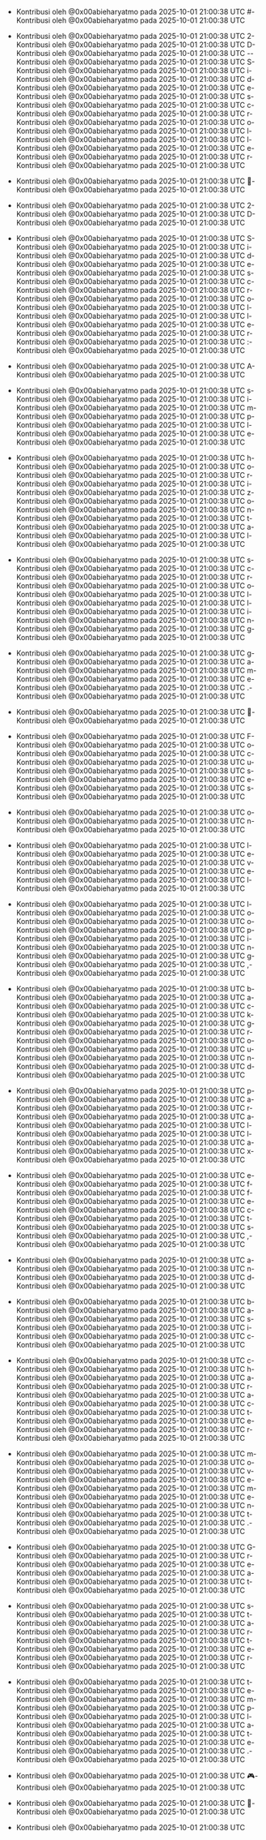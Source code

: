- Kontribusi oleh @0x00abieharyatmo pada 2025-10-01 21:00:38 UTC
#- Kontribusi oleh @0x00abieharyatmo pada 2025-10-01 21:00:38 UTC
 - Kontribusi oleh @0x00abieharyatmo pada 2025-10-01 21:00:38 UTC
2- Kontribusi oleh @0x00abieharyatmo pada 2025-10-01 21:00:38 UTC
D- Kontribusi oleh @0x00abieharyatmo pada 2025-10-01 21:00:38 UTC
-- Kontribusi oleh @0x00abieharyatmo pada 2025-10-01 21:00:38 UTC
S- Kontribusi oleh @0x00abieharyatmo pada 2025-10-01 21:00:38 UTC
i- Kontribusi oleh @0x00abieharyatmo pada 2025-10-01 21:00:38 UTC
d- Kontribusi oleh @0x00abieharyatmo pada 2025-10-01 21:00:38 UTC
e- Kontribusi oleh @0x00abieharyatmo pada 2025-10-01 21:00:38 UTC
s- Kontribusi oleh @0x00abieharyatmo pada 2025-10-01 21:00:38 UTC
c- Kontribusi oleh @0x00abieharyatmo pada 2025-10-01 21:00:38 UTC
r- Kontribusi oleh @0x00abieharyatmo pada 2025-10-01 21:00:38 UTC
o- Kontribusi oleh @0x00abieharyatmo pada 2025-10-01 21:00:38 UTC
l- Kontribusi oleh @0x00abieharyatmo pada 2025-10-01 21:00:38 UTC
l- Kontribusi oleh @0x00abieharyatmo pada 2025-10-01 21:00:38 UTC
e- Kontribusi oleh @0x00abieharyatmo pada 2025-10-01 21:00:38 UTC
r- Kontribusi oleh @0x00abieharyatmo pada 2025-10-01 21:00:38 UTC

- Kontribusi oleh @0x00abieharyatmo pada 2025-10-01 21:00:38 UTC
🔄- Kontribusi oleh @0x00abieharyatmo pada 2025-10-01 21:00:38 UTC
 - Kontribusi oleh @0x00abieharyatmo pada 2025-10-01 21:00:38 UTC
2- Kontribusi oleh @0x00abieharyatmo pada 2025-10-01 21:00:38 UTC
D- Kontribusi oleh @0x00abieharyatmo pada 2025-10-01 21:00:38 UTC
 - Kontribusi oleh @0x00abieharyatmo pada 2025-10-01 21:00:38 UTC
S- Kontribusi oleh @0x00abieharyatmo pada 2025-10-01 21:00:38 UTC
i- Kontribusi oleh @0x00abieharyatmo pada 2025-10-01 21:00:38 UTC
d- Kontribusi oleh @0x00abieharyatmo pada 2025-10-01 21:00:38 UTC
e- Kontribusi oleh @0x00abieharyatmo pada 2025-10-01 21:00:38 UTC
s- Kontribusi oleh @0x00abieharyatmo pada 2025-10-01 21:00:38 UTC
c- Kontribusi oleh @0x00abieharyatmo pada 2025-10-01 21:00:38 UTC
r- Kontribusi oleh @0x00abieharyatmo pada 2025-10-01 21:00:38 UTC
o- Kontribusi oleh @0x00abieharyatmo pada 2025-10-01 21:00:38 UTC
l- Kontribusi oleh @0x00abieharyatmo pada 2025-10-01 21:00:38 UTC
l- Kontribusi oleh @0x00abieharyatmo pada 2025-10-01 21:00:38 UTC
e- Kontribusi oleh @0x00abieharyatmo pada 2025-10-01 21:00:38 UTC
r- Kontribusi oleh @0x00abieharyatmo pada 2025-10-01 21:00:38 UTC
:- Kontribusi oleh @0x00abieharyatmo pada 2025-10-01 21:00:38 UTC
 - Kontribusi oleh @0x00abieharyatmo pada 2025-10-01 21:00:38 UTC
A- Kontribusi oleh @0x00abieharyatmo pada 2025-10-01 21:00:38 UTC
 - Kontribusi oleh @0x00abieharyatmo pada 2025-10-01 21:00:38 UTC
s- Kontribusi oleh @0x00abieharyatmo pada 2025-10-01 21:00:38 UTC
i- Kontribusi oleh @0x00abieharyatmo pada 2025-10-01 21:00:38 UTC
m- Kontribusi oleh @0x00abieharyatmo pada 2025-10-01 21:00:38 UTC
p- Kontribusi oleh @0x00abieharyatmo pada 2025-10-01 21:00:38 UTC
l- Kontribusi oleh @0x00abieharyatmo pada 2025-10-01 21:00:38 UTC
e- Kontribusi oleh @0x00abieharyatmo pada 2025-10-01 21:00:38 UTC
 - Kontribusi oleh @0x00abieharyatmo pada 2025-10-01 21:00:38 UTC
h- Kontribusi oleh @0x00abieharyatmo pada 2025-10-01 21:00:38 UTC
o- Kontribusi oleh @0x00abieharyatmo pada 2025-10-01 21:00:38 UTC
r- Kontribusi oleh @0x00abieharyatmo pada 2025-10-01 21:00:38 UTC
i- Kontribusi oleh @0x00abieharyatmo pada 2025-10-01 21:00:38 UTC
z- Kontribusi oleh @0x00abieharyatmo pada 2025-10-01 21:00:38 UTC
o- Kontribusi oleh @0x00abieharyatmo pada 2025-10-01 21:00:38 UTC
n- Kontribusi oleh @0x00abieharyatmo pada 2025-10-01 21:00:38 UTC
t- Kontribusi oleh @0x00abieharyatmo pada 2025-10-01 21:00:38 UTC
a- Kontribusi oleh @0x00abieharyatmo pada 2025-10-01 21:00:38 UTC
l- Kontribusi oleh @0x00abieharyatmo pada 2025-10-01 21:00:38 UTC
 - Kontribusi oleh @0x00abieharyatmo pada 2025-10-01 21:00:38 UTC
s- Kontribusi oleh @0x00abieharyatmo pada 2025-10-01 21:00:38 UTC
c- Kontribusi oleh @0x00abieharyatmo pada 2025-10-01 21:00:38 UTC
r- Kontribusi oleh @0x00abieharyatmo pada 2025-10-01 21:00:38 UTC
o- Kontribusi oleh @0x00abieharyatmo pada 2025-10-01 21:00:38 UTC
l- Kontribusi oleh @0x00abieharyatmo pada 2025-10-01 21:00:38 UTC
l- Kontribusi oleh @0x00abieharyatmo pada 2025-10-01 21:00:38 UTC
i- Kontribusi oleh @0x00abieharyatmo pada 2025-10-01 21:00:38 UTC
n- Kontribusi oleh @0x00abieharyatmo pada 2025-10-01 21:00:38 UTC
g- Kontribusi oleh @0x00abieharyatmo pada 2025-10-01 21:00:38 UTC
 - Kontribusi oleh @0x00abieharyatmo pada 2025-10-01 21:00:38 UTC
g- Kontribusi oleh @0x00abieharyatmo pada 2025-10-01 21:00:38 UTC
a- Kontribusi oleh @0x00abieharyatmo pada 2025-10-01 21:00:38 UTC
m- Kontribusi oleh @0x00abieharyatmo pada 2025-10-01 21:00:38 UTC
e- Kontribusi oleh @0x00abieharyatmo pada 2025-10-01 21:00:38 UTC
.- Kontribusi oleh @0x00abieharyatmo pada 2025-10-01 21:00:38 UTC
 - Kontribusi oleh @0x00abieharyatmo pada 2025-10-01 21:00:38 UTC
🏃- Kontribusi oleh @0x00abieharyatmo pada 2025-10-01 21:00:38 UTC
 - Kontribusi oleh @0x00abieharyatmo pada 2025-10-01 21:00:38 UTC
F- Kontribusi oleh @0x00abieharyatmo pada 2025-10-01 21:00:38 UTC
o- Kontribusi oleh @0x00abieharyatmo pada 2025-10-01 21:00:38 UTC
c- Kontribusi oleh @0x00abieharyatmo pada 2025-10-01 21:00:38 UTC
u- Kontribusi oleh @0x00abieharyatmo pada 2025-10-01 21:00:38 UTC
s- Kontribusi oleh @0x00abieharyatmo pada 2025-10-01 21:00:38 UTC
e- Kontribusi oleh @0x00abieharyatmo pada 2025-10-01 21:00:38 UTC
s- Kontribusi oleh @0x00abieharyatmo pada 2025-10-01 21:00:38 UTC
 - Kontribusi oleh @0x00abieharyatmo pada 2025-10-01 21:00:38 UTC
o- Kontribusi oleh @0x00abieharyatmo pada 2025-10-01 21:00:38 UTC
n- Kontribusi oleh @0x00abieharyatmo pada 2025-10-01 21:00:38 UTC
 - Kontribusi oleh @0x00abieharyatmo pada 2025-10-01 21:00:38 UTC
l- Kontribusi oleh @0x00abieharyatmo pada 2025-10-01 21:00:38 UTC
e- Kontribusi oleh @0x00abieharyatmo pada 2025-10-01 21:00:38 UTC
v- Kontribusi oleh @0x00abieharyatmo pada 2025-10-01 21:00:38 UTC
e- Kontribusi oleh @0x00abieharyatmo pada 2025-10-01 21:00:38 UTC
l- Kontribusi oleh @0x00abieharyatmo pada 2025-10-01 21:00:38 UTC
 - Kontribusi oleh @0x00abieharyatmo pada 2025-10-01 21:00:38 UTC
l- Kontribusi oleh @0x00abieharyatmo pada 2025-10-01 21:00:38 UTC
o- Kontribusi oleh @0x00abieharyatmo pada 2025-10-01 21:00:38 UTC
o- Kontribusi oleh @0x00abieharyatmo pada 2025-10-01 21:00:38 UTC
p- Kontribusi oleh @0x00abieharyatmo pada 2025-10-01 21:00:38 UTC
i- Kontribusi oleh @0x00abieharyatmo pada 2025-10-01 21:00:38 UTC
n- Kontribusi oleh @0x00abieharyatmo pada 2025-10-01 21:00:38 UTC
g- Kontribusi oleh @0x00abieharyatmo pada 2025-10-01 21:00:38 UTC
,- Kontribusi oleh @0x00abieharyatmo pada 2025-10-01 21:00:38 UTC
 - Kontribusi oleh @0x00abieharyatmo pada 2025-10-01 21:00:38 UTC
b- Kontribusi oleh @0x00abieharyatmo pada 2025-10-01 21:00:38 UTC
a- Kontribusi oleh @0x00abieharyatmo pada 2025-10-01 21:00:38 UTC
c- Kontribusi oleh @0x00abieharyatmo pada 2025-10-01 21:00:38 UTC
k- Kontribusi oleh @0x00abieharyatmo pada 2025-10-01 21:00:38 UTC
g- Kontribusi oleh @0x00abieharyatmo pada 2025-10-01 21:00:38 UTC
r- Kontribusi oleh @0x00abieharyatmo pada 2025-10-01 21:00:38 UTC
o- Kontribusi oleh @0x00abieharyatmo pada 2025-10-01 21:00:38 UTC
u- Kontribusi oleh @0x00abieharyatmo pada 2025-10-01 21:00:38 UTC
n- Kontribusi oleh @0x00abieharyatmo pada 2025-10-01 21:00:38 UTC
d- Kontribusi oleh @0x00abieharyatmo pada 2025-10-01 21:00:38 UTC
 - Kontribusi oleh @0x00abieharyatmo pada 2025-10-01 21:00:38 UTC
p- Kontribusi oleh @0x00abieharyatmo pada 2025-10-01 21:00:38 UTC
a- Kontribusi oleh @0x00abieharyatmo pada 2025-10-01 21:00:38 UTC
r- Kontribusi oleh @0x00abieharyatmo pada 2025-10-01 21:00:38 UTC
a- Kontribusi oleh @0x00abieharyatmo pada 2025-10-01 21:00:38 UTC
l- Kontribusi oleh @0x00abieharyatmo pada 2025-10-01 21:00:38 UTC
l- Kontribusi oleh @0x00abieharyatmo pada 2025-10-01 21:00:38 UTC
a- Kontribusi oleh @0x00abieharyatmo pada 2025-10-01 21:00:38 UTC
x- Kontribusi oleh @0x00abieharyatmo pada 2025-10-01 21:00:38 UTC
 - Kontribusi oleh @0x00abieharyatmo pada 2025-10-01 21:00:38 UTC
e- Kontribusi oleh @0x00abieharyatmo pada 2025-10-01 21:00:38 UTC
f- Kontribusi oleh @0x00abieharyatmo pada 2025-10-01 21:00:38 UTC
f- Kontribusi oleh @0x00abieharyatmo pada 2025-10-01 21:00:38 UTC
e- Kontribusi oleh @0x00abieharyatmo pada 2025-10-01 21:00:38 UTC
c- Kontribusi oleh @0x00abieharyatmo pada 2025-10-01 21:00:38 UTC
t- Kontribusi oleh @0x00abieharyatmo pada 2025-10-01 21:00:38 UTC
s- Kontribusi oleh @0x00abieharyatmo pada 2025-10-01 21:00:38 UTC
,- Kontribusi oleh @0x00abieharyatmo pada 2025-10-01 21:00:38 UTC
 - Kontribusi oleh @0x00abieharyatmo pada 2025-10-01 21:00:38 UTC
a- Kontribusi oleh @0x00abieharyatmo pada 2025-10-01 21:00:38 UTC
n- Kontribusi oleh @0x00abieharyatmo pada 2025-10-01 21:00:38 UTC
d- Kontribusi oleh @0x00abieharyatmo pada 2025-10-01 21:00:38 UTC
 - Kontribusi oleh @0x00abieharyatmo pada 2025-10-01 21:00:38 UTC
b- Kontribusi oleh @0x00abieharyatmo pada 2025-10-01 21:00:38 UTC
a- Kontribusi oleh @0x00abieharyatmo pada 2025-10-01 21:00:38 UTC
s- Kontribusi oleh @0x00abieharyatmo pada 2025-10-01 21:00:38 UTC
i- Kontribusi oleh @0x00abieharyatmo pada 2025-10-01 21:00:38 UTC
c- Kontribusi oleh @0x00abieharyatmo pada 2025-10-01 21:00:38 UTC
 - Kontribusi oleh @0x00abieharyatmo pada 2025-10-01 21:00:38 UTC
c- Kontribusi oleh @0x00abieharyatmo pada 2025-10-01 21:00:38 UTC
h- Kontribusi oleh @0x00abieharyatmo pada 2025-10-01 21:00:38 UTC
a- Kontribusi oleh @0x00abieharyatmo pada 2025-10-01 21:00:38 UTC
r- Kontribusi oleh @0x00abieharyatmo pada 2025-10-01 21:00:38 UTC
a- Kontribusi oleh @0x00abieharyatmo pada 2025-10-01 21:00:38 UTC
c- Kontribusi oleh @0x00abieharyatmo pada 2025-10-01 21:00:38 UTC
t- Kontribusi oleh @0x00abieharyatmo pada 2025-10-01 21:00:38 UTC
e- Kontribusi oleh @0x00abieharyatmo pada 2025-10-01 21:00:38 UTC
r- Kontribusi oleh @0x00abieharyatmo pada 2025-10-01 21:00:38 UTC
 - Kontribusi oleh @0x00abieharyatmo pada 2025-10-01 21:00:38 UTC
m- Kontribusi oleh @0x00abieharyatmo pada 2025-10-01 21:00:38 UTC
o- Kontribusi oleh @0x00abieharyatmo pada 2025-10-01 21:00:38 UTC
v- Kontribusi oleh @0x00abieharyatmo pada 2025-10-01 21:00:38 UTC
e- Kontribusi oleh @0x00abieharyatmo pada 2025-10-01 21:00:38 UTC
m- Kontribusi oleh @0x00abieharyatmo pada 2025-10-01 21:00:38 UTC
e- Kontribusi oleh @0x00abieharyatmo pada 2025-10-01 21:00:38 UTC
n- Kontribusi oleh @0x00abieharyatmo pada 2025-10-01 21:00:38 UTC
t- Kontribusi oleh @0x00abieharyatmo pada 2025-10-01 21:00:38 UTC
.- Kontribusi oleh @0x00abieharyatmo pada 2025-10-01 21:00:38 UTC
 - Kontribusi oleh @0x00abieharyatmo pada 2025-10-01 21:00:38 UTC
G- Kontribusi oleh @0x00abieharyatmo pada 2025-10-01 21:00:38 UTC
r- Kontribusi oleh @0x00abieharyatmo pada 2025-10-01 21:00:38 UTC
e- Kontribusi oleh @0x00abieharyatmo pada 2025-10-01 21:00:38 UTC
a- Kontribusi oleh @0x00abieharyatmo pada 2025-10-01 21:00:38 UTC
t- Kontribusi oleh @0x00abieharyatmo pada 2025-10-01 21:00:38 UTC
 - Kontribusi oleh @0x00abieharyatmo pada 2025-10-01 21:00:38 UTC
s- Kontribusi oleh @0x00abieharyatmo pada 2025-10-01 21:00:38 UTC
t- Kontribusi oleh @0x00abieharyatmo pada 2025-10-01 21:00:38 UTC
a- Kontribusi oleh @0x00abieharyatmo pada 2025-10-01 21:00:38 UTC
r- Kontribusi oleh @0x00abieharyatmo pada 2025-10-01 21:00:38 UTC
t- Kontribusi oleh @0x00abieharyatmo pada 2025-10-01 21:00:38 UTC
e- Kontribusi oleh @0x00abieharyatmo pada 2025-10-01 21:00:38 UTC
r- Kontribusi oleh @0x00abieharyatmo pada 2025-10-01 21:00:38 UTC
 - Kontribusi oleh @0x00abieharyatmo pada 2025-10-01 21:00:38 UTC
t- Kontribusi oleh @0x00abieharyatmo pada 2025-10-01 21:00:38 UTC
e- Kontribusi oleh @0x00abieharyatmo pada 2025-10-01 21:00:38 UTC
m- Kontribusi oleh @0x00abieharyatmo pada 2025-10-01 21:00:38 UTC
p- Kontribusi oleh @0x00abieharyatmo pada 2025-10-01 21:00:38 UTC
l- Kontribusi oleh @0x00abieharyatmo pada 2025-10-01 21:00:38 UTC
a- Kontribusi oleh @0x00abieharyatmo pada 2025-10-01 21:00:38 UTC
t- Kontribusi oleh @0x00abieharyatmo pada 2025-10-01 21:00:38 UTC
e- Kontribusi oleh @0x00abieharyatmo pada 2025-10-01 21:00:38 UTC
.- Kontribusi oleh @0x00abieharyatmo pada 2025-10-01 21:00:38 UTC
 - Kontribusi oleh @0x00abieharyatmo pada 2025-10-01 21:00:38 UTC
🎮- Kontribusi oleh @0x00abieharyatmo pada 2025-10-01 21:00:38 UTC
 - Kontribusi oleh @0x00abieharyatmo pada 2025-10-01 21:00:38 UTC
🍄- Kontribusi oleh @0x00abieharyatmo pada 2025-10-01 21:00:38 UTC

- Kontribusi oleh @0x00abieharyatmo pada 2025-10-01 21:00:38 UTC
